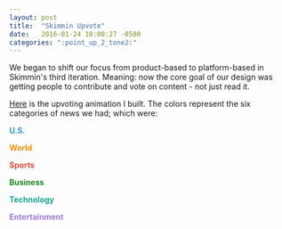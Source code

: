 ```yaml
---
layout: post
title:  "Skimmin Upvote"
date:   2016-01-24 10:00:27 -0500
categories: ":point_up_2_tone2:"
---
```


<p>We began to shift our focus from product-based to platform-based in Skimmin's third iteration. Meaning: now the core goal of our design was getting people to contribute and vote on content - not just read it.</p>

<p><a href="http://davemuench.com/upvote">Here</a> is the upvoting animation I built. The colors represent the six categories of news we had; which were:</p>

<p style="color: rgba(52, 152, 219, 1);margin-bottom:0;font-weight: bold;"><i class="fa fa-user"></i> U.S.</p>
<p style="color: rgba(255, 140, 0, 1);margin-bottom:0; font-weight: bold;">World</p>
<p style="color: rgba(231, 76, 60, 1);margin-bottom:0; font-weight: bold;">Sports</p>
<p style="color: rgba(0, 128, 0, .9);margin-bottom:0; font-weight: bold;">Business</p>
<p style="color: rgba(0, 154, 136, .9);margin-bottom:0; font-weight: bold;">Technology</p>
<p style="color: rgba(164, 121, 228, 1); font-weight: bold;">Entertainment</p>
